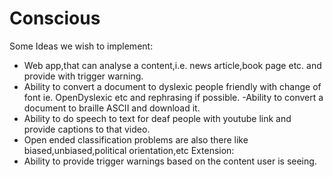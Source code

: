 # Conscious


Some Ideas we wish to implement:
- Web app,that can analyse a content,i.e. news article,book page etc. and provide with trigger warning.
- Ability to convert a document to dyslexic people friendly with change of font ie. OpenDyslexic etc and rephrasing if possible. 
-Ability to convert a document to braille ASCII and download it.
- Ability to do speech to text for deaf people with youtube link and provide captions to that video.
- Open ended classification problems are also there like biased,unbiased,political orientation,etc 
Extension:
- Ability to provide trigger warnings based on the content user is seeing.

